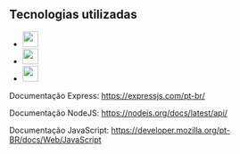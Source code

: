 ## Tecnologias utilizadas



- <img height="28" src="https://img.shields.io/badge/-JavaScript-ffa500?logo=javascript&logoColor=white&style=fot-the-badge">

- <img height="28" src="https://img.shields.io/badge/-NodeJS-22d933?logo=Node.js&logoColor=white&style=fot-the-badge">

- <img height="28" src="https://img.shields.io/badge/-Express-000000?logo=Express&logoColor=white&style=fot-the-badge">


Documentação Express: 
https://expressjs.com/pt-br/

Documentação NodeJS: https://nodejs.org/docs/latest/api/

Documentação JavaScript: https://developer.mozilla.org/pt-BR/docs/Web/JavaScript